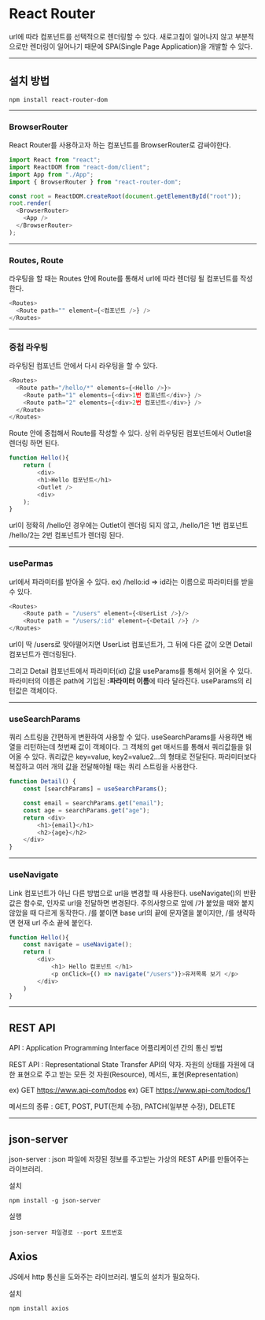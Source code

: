 # React Router

url에 따라 컴포넌트를 선택적으로 렌더링할 수 있다. 새로고침이 일어나지 않고 부분적으로만 렌더링이 일어나기 때문에 SPA(Single Page Application)을 개발할 수 있다. 

---

## 설치 방법

    npm install react-router-dom

---

### BrowserRouter

React Router를 사용하고자 하는 컴포넌트를 BrowserRouter로 감싸야한다.
```javascript
import React from "react";
import ReactDOM from "react-dom/client";
import App from "./App";
import { BrowserRouter } from "react-router-dom";

const root = ReactDOM.createRoot(document.getElementById("root"));
root.render(
  <BrowserRouter>
    <App />
  </BrowserRouter>
);
```

---

### Routes, Route

라우팅을 할 때는 Routes 안에 Route를 통해서 url에 따라 렌더링 될 컴포넌트를 작성한다.

```javascript
<Routes>
  <Route path="" element={<컴포넌트 />} />
</Routes>
```

---

### 중첩 라우팅

라우팅된 컴포넌트 안에서 다시 라우팅을 할 수 있다.

```javascript
<Routes>
  <Route path="/hello/*" elements={<Hello />}>
    <Route path="1" elements={<div>1번 컴포넌트</div>} />
    <Route path="2" elements={<div>2번 컴포넌트</div>} />
  </Route>
</Routes>
```

Route 안에 중첩해서 Route를 작성할 수 있다. 상위 라우팅된 컴포넌트에서 Outlet을 렌더링 하면 된다.

```javascript
function Hello(){
    return (
        <div>
        <h1>Hello 컴포넌트</h1>
        <Outlet />
        <div>
    );
}
```

url이 정확히 /hello인 경우에는 Outlet이 렌더링 되지 않고, /hello/1은 1번 컴포넌트 /hello/2는 2번 컴포넌트가 렌더링 된다.

---

### useParmas
url에서 파라미터를 받아올 수 있다. ex) /hello:id => id라는 이름으로 파라미터를 받을 수 있다.

```javascript
<Routes>
    <Route path = "/users" element={<UserList />}/>
    <Route path = "/users/:id" element={<Detail />} />
</Routes>
```

url이 딱 /users로 맞아떨어지면 UserList 컴포넌트가, 그 뒤에 다른 값이 오면 Detail 컴포넌트가 렌더링된다.

그리고 Detail 컴포넌트에서 파라미터(id) 값을 useParams를 통해서 읽어올 수 있다. 파라미터의 이름은 path에 기입된 **:파라미터 이름**에 따라 달라진다. useParams의 리턴값은 객체이다.

---

### useSearchParams
쿼리 스트링을 간편하게 변환하여 사용할 수 있다. useSearchParams를 사용하면 배열을 리턴하는데 첫번째 값이 객체이다. 그 객체의 get 매서드를 통해서 쿼리값들을 읽어올 수 있다. 쿼리값은 key=value, key2=value2...의 형태로 전달된다. 파라미터보다 복잡하고 여러 개의 값을 전달해야될 때는 쿼리 스트링을 사용한다.

```javascript
function Detail() {
    const [searchParams] = useSearchParams();

    const email = searchParams.get("email");
    const age = searchParams.get("age");
    return <div>
        <h1>{email}</h1>
        <h2>{age}</h2>
    </div>
}
```

---

### useNavigate
Link 컴포넌트가 아닌 다른 방법으로 url을 변경할 때 사용한다. useNavigate()의 반환값은 함수로, 인자로 url을 전달하면 변경된다. 주의사항으로 앞에 /가 붙었을 때와 붙지 않았을 때 다르게 동작한다. /를 붙이면 base url의 끝에 문자열을 붙이지만, /를 생략하면 현재 url 주소 끝에 붙인다.

```javascript
function Hello(){
    const navigate = useNavigate();
    return (
        <div>
            <h1> Hello 컴포넌트 </h1>
            <p onClick={() => navigate("/users")}>유저목록 보기 </p>
        </div>
    )
}
```

---

## REST API

API : Application Programming Interface
어플리케이션 간의 통신 방법

REST API : Representational State Transfer API의 약자. 자원의 상태를 자원에 대한 표현으로 주고 받는 모든 것
자원(Resource), 메서드, 표현(Representation)

ex) GET https://www.api-com/todos
ex) GET https://www.api-com/todos/1

메서드의 종류 : GET, POST, PUT(전체 수정), PATCH(일부분 수정), DELETE

---

## json-server

json-server : json 파일에 저장된 정보를 주고받는 가상의 REST API를 만들어주는 라이브러리.

설치
```
npm install -g json-server
```
실행
```
json-server 파일경로 --port 포트번호
```

## Axios

JS에서 http 통신을 도와주는 라이브러리.
별도의 설치가 필요하다.

설치
```
npm install axios
```

